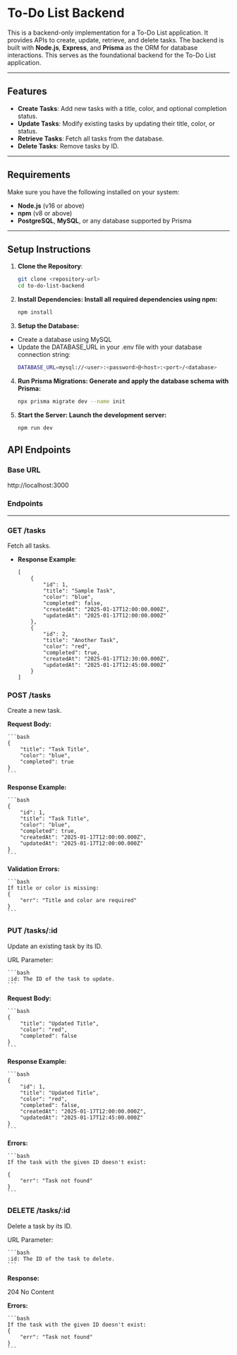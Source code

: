# To-Do List Backend

This is a backend-only implementation for a To-Do List application. It provides
APIs to create, update, retrieve, and delete tasks. The backend is built with
**Node.js**, **Express**, and **Prisma** as the ORM for database interactions.
This serves as the foundational backend for the To-Do List application.

---

## Features

- **Create Tasks**: Add new tasks with a title, color, and optional completion
  status.
- **Update Tasks**: Modify existing tasks by updating their title, color, or
  status.
- **Retrieve Tasks**: Fetch all tasks from the database.
- **Delete Tasks**: Remove tasks by ID.

---

## Requirements

Make sure you have the following installed on your system:

- **Node.js** (v16 or above)
- **npm** (v8 or above)
- **PostgreSQL**, **MySQL**, or any database supported by Prisma

---

## Setup Instructions

1. **Clone the Repository**:

    ```bash
    git clone <repository-url>
    cd to-do-list-backend

    ```

2. **Install Dependencies: Install all required dependencies using npm:**

    ```bash
    npm install

    ```

3. **Setup the Database:**

- Create a database using MySQL
- Update the DATABASE_URL in your .env file with your database connection
  string:
    ```bash
    DATABASE_URL=mysql://<user>:<password>@<host>:<port>/<database>
    ```

4. **Run Prisma Migrations: Generate and apply the database schema with
   Prisma:**

    ```bash
    npx prisma migrate dev --name init

    ```

5. **Start the Server: Launch the development server:**
    ```bash
    npm run dev
    ```

## API Endpoints

### Base URL

http://localhost:3000

### Endpoints

---

### **GET /tasks**

Fetch all tasks.

- **Response Example**:
    ```
    [
        {
            "id": 1,
            "title": "Sample Task",
            "color": "blue",
            "completed": false,
            "createdAt": "2025-01-17T12:00:00.000Z",
            "updatedAt": "2025-01-17T12:00:00.000Z"
        },
        {
            "id": 2,
            "title": "Another Task",
            "color": "red",
            "completed": true,
            "createdAt": "2025-01-17T12:30:00.000Z",
            "updatedAt": "2025-01-17T12:45:00.000Z"
        }
    ]
    ```

### **POST /tasks**

Create a new task.

**Request Body:**

    ```bash
    {
        "title": "Task Title",
        "color": "blue",
        "completed": true
    }
    ```

**Response Example:**

    ```bash
    {
        "id": 1,
        "title": "Task Title",
        "color": "blue",
        "completed": true,
        "createdAt": "2025-01-17T12:00:00.000Z",
        "updatedAt": "2025-01-17T12:00:00.000Z"
    }
    ```

**Validation Errors:**

    ```bash
    If title or color is missing:
    {
        "err": "Title and color are required"
    }
    ```

### **PUT /tasks/:id**

Update an existing task by its ID.

URL Parameter:

    ```bash
    :id: The ID of the task to update.
    ```

**Request Body:**

    ```bash
    {
        "title": "Updated Title",
        "color": "red",
        "completed": false
    }
    ```

**Response Example:**

    ```bash
    {
        "id": 1,
        "title": "Updated Title",
        "color": "red",
        "completed": false,
        "createdAt": "2025-01-17T12:00:00.000Z",
        "updatedAt": "2025-01-17T12:45:00.000Z"
    }
    ```

**Errors:**

    ```bash
    If the task with the given ID doesn't exist:

    {
        "err": "Task not found"
    }
    ```

### **DELETE /tasks/:id**

Delete a task by its ID.

URL Parameter:

    ```bash
    :id: The ID of the task to delete.
    ```

**Response:**

204 No Content

**Errors:**

    ```bash
    If the task with the given ID doesn't exist:
    {
        "err": "Task not found"
    }
    ```
